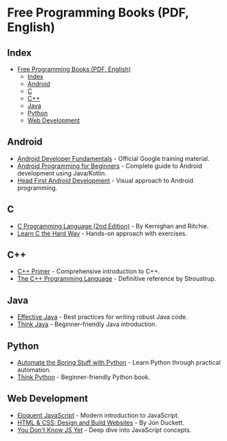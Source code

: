 
# Free Programming Books (PDF, English)


## Index

- [Free Programming Books (PDF, English)](#free-programming-books-pdf-english)
  - [Index](#index)
  - [Android](#android)
  - [C](#c)
  - [C++](#c-1)
  - [Java](#java)
  - [Python](#python)
  - [Web Development](#web-development)


## Android

* [Android Developer Fundamentals](https://developer.android.com/courses/fundamentals-training/toc-v2) - Official Google training material.
* [Android Programming for Beginners](https://archive.org/details/android-programming-for-beginners-2nd-edition) - Complete guide to Android development using Java/Kotlin.
* [Head First Android Development](https://archive.org/details/head-first-android-development) - Visual approach to Android programming.


## C

* [C Programming Language (2nd Edition)](https://archive.org/details/TheCProgrammingLanguageSecondEdition) - By Kernighan and Ritchie.
* [Learn C the Hard Way](https://learncodethehardway.org/c) - Hands-on approach with exercises.


## C++

* [C++ Primer](https://archive.org/details/cplusplusprimer5th) - Comprehensive introduction to C++.
* [The C++ Programming Language](https://archive.org/details/TheCProgrammingLanguage4thEdition) - Definitive reference by Stroustrup.


## Java

* [Effective Java](https://archive.org/details/effective-java-2nd-edition) - Best practices for writing robust Java code.
* [Think Java](https://greenteapress.com/wp/think-java) - Beginner-friendly Java introduction.


## Python

* [Automate the Boring Stuff with Python](https://automatetheboringstuff.com) - Learn Python through practical automation.
* [Think Python](https://greenteapress.com/wp/think-python-2e) - Beginner-friendly Python book.


## Web Development

* [Eloquent JavaScript](https://eloquentjavascript.net) - Modern introduction to JavaScript.
* [HTML & CSS: Design and Build Websites](https://archive.org/details/html-css-design-and-build-websites) - By Jon Duckett.
* [You Don't Know JS Yet](https://github.com/getify/You-Dont-Know-JS) - Deep dive into JavaScript concepts.

